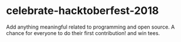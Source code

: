 # celebrate-hacktoberfest-2018
Add anything meaningful related to programming and open source. A chance for everyone to do their first contribution! and win tees.
